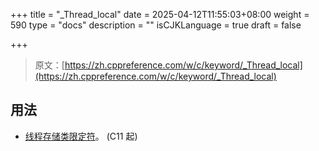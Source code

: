 +++
title = "_Thread_local"
date = 2025-04-12T11:55:03+08:00
weight = 590
type = "docs"
description = ""
isCJKLanguage = true
draft = false

+++

> 原文：[https://zh.cppreference.com/w/c/keyword/_Thread_local](https://zh.cppreference.com/w/c/keyword/_Thread_local)

## 用法

- [线程存储类限定符](https://zh.cppreference.com/w/c/language/storage_duration)。 (C11 起)